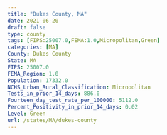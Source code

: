 ```yaml
---
title: "Dukes County, MA"
date: 2021-06-20
draft: false
type: county
tags: [FIPS:25007.0,FEMA:1.0,Micropolitan,Green]
categories: [MA]
County: Dukes County
State: MA
FIPS: 25007.0
FEMA_Region: 1.0
Population: 17332.0
NCHS_Urban_Rural_Classification: Micropolitan
Tests_in_prior_14_days: 886.0
Fourteen_day_test_rate_per_100000: 5112.0
Percent_Positivity_in_prior_14_days: 0.02
Level: Green
url: /states/MA/dukes-county
---
```



